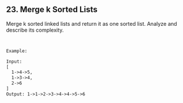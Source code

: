 ## 23. Merge k Sorted Lists

Merge k sorted linked lists and return it as one sorted list. 
Analyze and describe its complexity.

```html


Example:

Input:
[
  1->4->5,
  1->3->4,
  2->6
]
Output: 1->1->2->3->4->4->5->6

```



